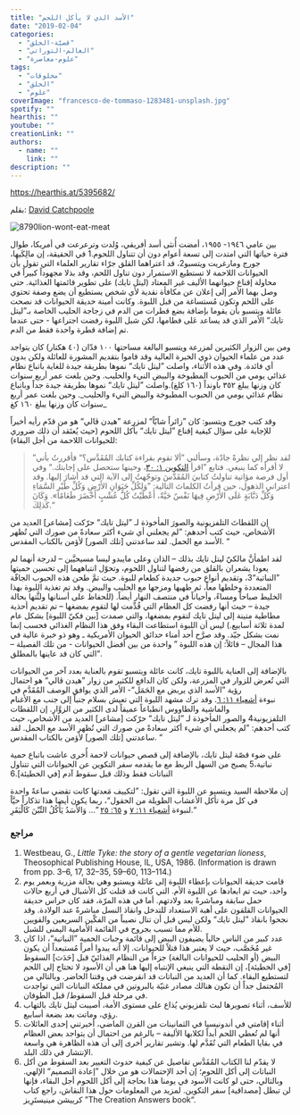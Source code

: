 ```yaml
---
title: "الأسد الذي لا يأكل اللحم"
date: "2019-02-04"
categories: 
  - "قضيّة-الخلق"
  - "العالم-التوراتي"
  - "علوم-معاصرة"
tags: 
  - "مخلوقات"
  - "الخلق"
  - "علوم"
coverImage: "francesco-de-tommaso-1283481-unsplash.jpg"
spotify: ""
hearthis: ""
youtube: ""
creationLink: ""
authors:
  - name: ""
    link: ""
description: ""
---
```


https://hearthis.at/5395682/

بقلم: [David Catchpoole](https://creation.com/david-catchpoole-cv)

![8790lion-wont-eat-meat](images/8790lion-wont-eat-meat.jpg)

بين عامي ١٩٤٦- ١٩٥٥، أمضت أُنثى أسد أفريقي، وُلدت وترعرعت في أمريكا، طوال فترة حياتها التي امتدت إلى تسعة أعوام دون أن تتناول اللحوم.1 في الحقيقة، إن مالِكَيها، جورج ومارغريت ويتسبو2، قد اعتراهما القلق جرّاء تقارير العلماء التي تقول بأن الحيوانات اللاحمة لا تستطيع الاستمرار دون تناول اللحم، وقد بذلا مجهوداً كبيراً في محاولة إقناع حيوانهما الأليف غير المعتاد (ليتل تايك) على تطوير قائمتها الغذائية. حتى وصل بهما الأمر إلى إعلان عن مكافأة نقدية لأي شخص يستطيع أن يضع وصفة تحتوي على اللحم وتكون مُستساغة من قبل اللبوة. وكانت أمينة حديقة الحيوانات قد نصحت عائلة ويتسبو بأن يقوما بإضافة بضع قطرات من الدم في زجاجة الحليب الخاصة بـ”ليتل تايك“ الأمر الذي قد يساعد عَلى فطامها، لكن شبل اللبوة رفضت اجتراعها - حتى عندما تم إضافة قطرة واحدة فقط من الدم.

ومن بين الزوار الكثيرين لمزرعة ويتسبو البالغة مساحتها ١٠٠ فدّان (٤٠ هكتار) كان يتواجد عدد من علماء الحيوان ذوي الخبرة العالية وقد قاموا بتقديم المشورة للعائلة ولكن بدون أي فائدة. وفي هذه الأثناء، واصلت ”ليتل تايك“ نموها بطريقة جيدة للغاية باتباع نظام غذائي يومي من الحبوب المطبوخة والبيض النيء والحليب. وحين بلغت عمر أربع سنوات كان وزنها يبلغ ٣٥٢ باونداً (١٦٠ كلغ).واصلت ”ليتل تايك“ نموها بطريقة جيدة جداً وباتباع نظام غذائي يومي من الحبوب المطبوخة والبيض النيء والحليب_. وحين بلغت عمر أربع سنوات كان وزنها يبلغ ١٦٠ كغ_

وقد كتب جورج ويتسبو: كان ”زائراً شابّاً“ لمزرعة ”هيدن ڤالي“ هو من قدّم رأيه أخيراً للإجابة على سؤال كيفية إقناع ”ليتل تايك“ بأكل اللحوم (حيث يُعتَقد أن ذلك ضروري للحيوانات اللاحمة من أجل البقاء):

> ”لقد نظر إلي نظرةً جادّة، وسألني ”ألا تقوم بقراءة كتابك المُقَدَّس؟“ فأقررتُ بأني لا أقرأه كما ينبغي. فتابع ”اقرأ [التكوين ١: ٣٠](https://biblia.com/bible/ar-vandyke/Ge1.30)، وحينها ستحصل على إجابتك.“ وفي أول فرصة مؤاتية تناولتُ كتابيَ المُقَدَّسَ وتوجّهتُ إلى الآية التي قد أشارَ إليها. وقد اعتراني الذهول، حين قرأتُ الكلماتَ التالية: ”وَلِكُلِّ حَيَوَانِ الأَرْضِ وَكُلِّ طَيْرِ السَّمَاءِ وَكُلِّ دَبَّابَةٍ عَلَى الأَرْضِ فِيهَا نَفْسٌ حَيَّةٌ، أَعْطَيْتُ كُلَّ عُشْبٍ أَخْضَرَ طَعَامًا». وَكَانَ كَذلِكَ.“

إن اللقطاتَ التلفزيونية والصورَ المأخوذة لـ ”ليتل تايك“ حرّكت \[مشاعر\] العديد من الأشخاص، حيث كتب أحدهم: ”لم يجعلني أي شيء أكثر سعادةً من صورك التي تُظهر الأسد مع الحمل. لقد ساعدتني \[تلك الصور\] لأؤمن بالكتاب المقدس. “ 

لقد اطمأنَّ مالكيّ ليتل تايك بذلك – الذان وعلى مايبدو ليسا مسيحيَّين – لدرجة أنهما لم يعودا يشعران بالقلق من رفضها لتناول اللحوم، وتحوّل انتباههما إلى تحسين حميتها ”النباتية“3، وتقديم أنواع حبوب جديدة كطعام للبوة. حيث تمَّ طحن هذه الحبوب الجافّة المتعددة وخلطها معاً، ثم طهيها ومزجها مع الحليب والبيض. وقد تم تغذية اللبوة بهذا الخليط صباحاً ومساءً، وأحياناً في منتصف النهار أيضاً. (للحفاظ على أسنانها ولثَّتها بحالة جيدة – حيث أنها رفضت كل العظام التي قُدِّمت لها لتقوم بمضغها – تم تقديم أحذية مطاطية متينة إلى ليتل تايك لتقوم بمضغها، والتي صمدت \[بين فكيّ اللبوة\] بشكل عام لمدة ثلاثة أسابيع.) ليس أن اللبوة استطاعت البقاء وفق هذا النظام الغذائي فحسب إنما نمت بشكل جيّد. وقد صرَّح أحد أمناء حدائق الحيوان الأمريكية ـ وهو ذو خبرة عالية في هذا المجال – قائلاً: إن هذه اللبوة ” واحدة من بين أفضل الحيوانات - من تلك الفصيلة – التي كان قد عاينها بالمطلق“.

بالإضافة إلى العناية باللبوة تايك، كانت عائلة ويتسبو تقوم بالعناية بعدد آخر من الحيوانات التي تُعرض للزوار في المزرعة، ولكن كان الدافع للكثير من زوار ”هيدن ڤالي“ هو احتمال رؤية ”الأسد الذي يربض مع الحَمَل“- الأمر الذي يوافق الوصف المُقَدَّم في نبوءة [أشعياء ١١: ٦](https://biblia.com/bible/ar-vandyke/Is11.6). وقد ترك مشهد اللبوة التي تعيش بسلام جنباً إلى جنب مع الأغنام والماشية والطاووس انطباعاً عميقاً لدى الكثير من الزوَّار. إن اللقطات التلفزيونية4 والصور المأخوذة لـ ”ليتل تايك“ حرّكت \[مشاعر\] العديد من الأشخاص، حيث كتب أحدهم: ”لم يجعلني أي شيء أكثر سعادةً من صورك التي تُظهر الأسد مع الحمل. لقد ساعدتني \[تلك الصور\] لأؤمن بالكتاب المقدس. “

على ضوء قصّة ليتل تايك، بالإضافة إلى قصص حيوانات لاحمة أُخرى عاشت باتباع حمية نباتية،5 يصبح من السهل الربط مع ما يقدمه سفر التكوين عن الحيوانات التي تتناول النباتات فقط وذلك قبل سقوط آدم \[في الخطيئة\].6

إن ملاحظة السيد ويتسبو عن اللبوة التي تقول: ”لتكييف مَعدتها كانت تقضي ساعةً واحدة في كل مرة تأكل الأعشاب الطويلة من الحقول“، ربما يكون أيضا هذا تذكاراً حيَّاً لنبوءة [أشعياء ١١: ٧](https://biblia.com/bible/ar-vandyke/Is11.7) و [٦٥: ٢٥](https://biblia.com/bible/ar-vandyke/Is65.25) ”… وَالأَسَدُ يَأْكُلُ التِّبْنَ كَالْبَقَرِ.“

### مراجع

1. Westbeau, G., _Little Tyke: the story of a gentle vegetarian lioness_, Theosophical Publishing House, IL, USA, 1986. (Information is drawn from pp. 3–6, 17, 32–35, 59–60, 113–114.)
2. قامت حديقة الحيوانات بإعطاء اللبوة إلى عائلة ويستبو وهي بحالة مزرية وبعمر يوم واحد، حيث تم ابعادها عن اللبوة الأم. التي كانت قد قتلت كل الأشبال في أربع حالات حمل سابقة ومباشرةً بعد ولادتهم. أما في هذه المرّة، فقد كان حراس حديقة الحيوانات القلقون على أهبة الاستعداد للتدخل وانقاذ النسل مباشرةً عند الولادة. وقد نجحوا بانقاذ ”ليتل تايك“ ولكن ليس قبل أن تنال نصيباً من الفكّين السريعين والقويين للأم مما تسبب بجروح في القائمة الأمامية اليمنى للشبل. 
3. عدد كبير من الناس حالياً يضيفون البيض إلى قائمة وجبات الحمية ”النباتية“، اذا كان غير مُخَصَّب، حيث لا يعتبر هذا قتلاً للحيوانات. إلا أنه يبدوا أمراً مُستبعداً أن يكون البيض (أو الحليب للحيوانات البالغة) جزءاً من النظام الغذائيّ قبل \[حَدَث\] السقوط \[في الخطيئة\]، إن النقطة التي ينبغي الإنتباه إليها هنا هي أن الأسود لا تحتاج إلى اللحم لتستطيع البقاء. كما أن العديد من النباتات قد انقرضت في وقتنا الحاضر. وبالتالي من المُحتمل جداً أن تكون هنالك مصادر غنيّة بالبروتين في مملكة النباتات التي تواجدت في مرحلة قبل السقوط/ قبل الطوفان. 
4. للأسف، أثناء تصويرها لبث تلفزيوني يُذاع على مستوى الأمة، أصيبت ليتل تايك بالتهاب رؤي، وماتت بعد بضعة أسابيع. 
5. أثناء إقامتي في أندونيسيا في الثمانينات من القرن الماضي، أخبرتني إحدى العائلات أنها لم تُعطي اللحم أبداً لكلابها الأليفة – بالرغم من احتمال أن يتواجد بعض العظام في بقايا الطعام التي تُقَدَّم لها. وتشير تقارير أخرى إلى أن هذه الظاهرة هي واسعة الإنتشار في ذلك البلد. 
6. لا يقدّم لنا الكتاب المُقَدَّس تفاصيل عن كيفية حدوث التغيير بعد السقوط من أكل النباتات إلى أكل اللحوم؛ إن أحد الإحتمالات هو من خلال ”إعادة التصميم“ الإلهي. وبالتالي، حتى لو كانت الأسود في يومنا هذا بحاجة إلى أكل اللحوم أجل البقاء، فإنها لن تبطل \[مصداقية\] سفر التكوين. لمزيد من المعلومات حول هذا النقاش، راجع كتاب كرييشن مينيستَرِيز ”The Creation Answers book“.
